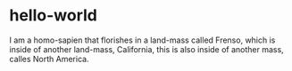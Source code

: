 # hello-world

I am a homo-sapien that florishes in a land-mass called Frenso, which is inside of another land-mass, California, this is also inside of another mass, calles North America.
